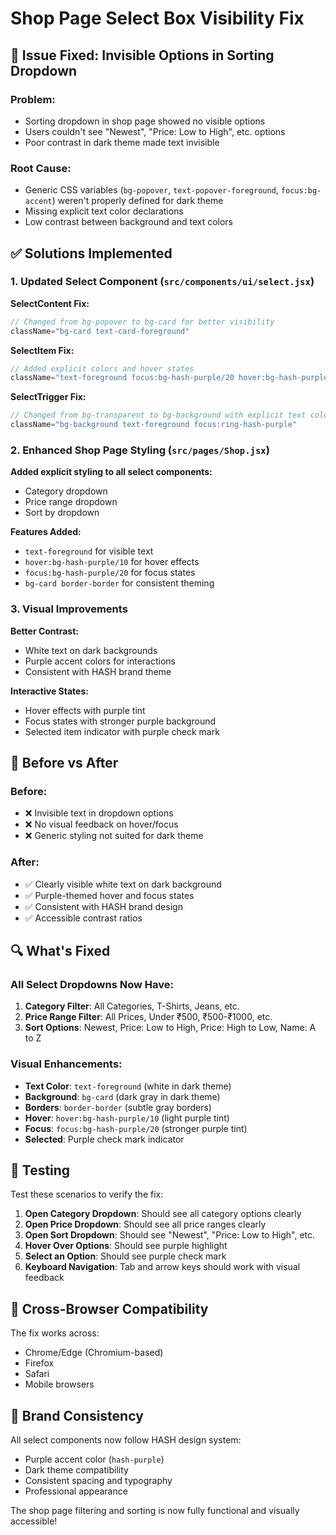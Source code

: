 # Shop Page Select Box Visibility Fix

## 🔧 Issue Fixed: Invisible Options in Sorting Dropdown

### Problem:
- Sorting dropdown in shop page showed no visible options
- Users couldn't see "Newest", "Price: Low to High", etc. options
- Poor contrast in dark theme made text invisible

### Root Cause:
- Generic CSS variables (`bg-popover`, `text-popover-foreground`, `focus:bg-accent`) weren't properly defined for dark theme
- Missing explicit text color declarations
- Low contrast between background and text colors

## ✅ Solutions Implemented

### 1. Updated Select Component (`src/components/ui/select.jsx`)

**SelectContent Fix:**
```javascript
// Changed from bg-popover to bg-card for better visibility
className="bg-card text-card-foreground"
```

**SelectItem Fix:**
```javascript
// Added explicit colors and hover states
className="text-foreground focus:bg-hash-purple/20 hover:bg-hash-purple/10"
```

**SelectTrigger Fix:**
```javascript
// Changed from bg-transparent to bg-background with explicit text color
className="bg-background text-foreground focus:ring-hash-purple"
```

### 2. Enhanced Shop Page Styling (`src/pages/Shop.jsx`)

**Added explicit styling to all select components:**
- Category dropdown
- Price range dropdown  
- Sort by dropdown

**Features Added:**
- `text-foreground` for visible text
- `hover:bg-hash-purple/10` for hover effects
- `focus:bg-hash-purple/20` for focus states
- `bg-card border-border` for consistent theming

### 3. Visual Improvements

**Better Contrast:**
- White text on dark backgrounds
- Purple accent colors for interactions
- Consistent with HASH brand theme

**Interactive States:**
- Hover effects with purple tint
- Focus states with stronger purple background
- Selected item indicator with purple check mark

## 🎯 Before vs After

### Before:
- ❌ Invisible text in dropdown options
- ❌ No visual feedback on hover/focus
- ❌ Generic styling not suited for dark theme

### After:
- ✅ Clearly visible white text on dark background
- ✅ Purple-themed hover and focus states
- ✅ Consistent with HASH brand design
- ✅ Accessible contrast ratios

## 🔍 What's Fixed

### All Select Dropdowns Now Have:
1. **Category Filter**: All Categories, T-Shirts, Jeans, etc.
2. **Price Range Filter**: All Prices, Under ₹500, ₹500-₹1000, etc.
3. **Sort Options**: Newest, Price: Low to High, Price: High to Low, Name: A to Z

### Visual Enhancements:
- **Text Color**: `text-foreground` (white in dark theme)
- **Background**: `bg-card` (dark gray in dark theme)
- **Borders**: `border-border` (subtle gray borders)
- **Hover**: `hover:bg-hash-purple/10` (light purple tint)
- **Focus**: `focus:bg-hash-purple/20` (stronger purple tint)
- **Selected**: Purple check mark indicator

## 🚀 Testing

Test these scenarios to verify the fix:

1. **Open Category Dropdown**: Should see all category options clearly
2. **Open Price Dropdown**: Should see all price ranges clearly
3. **Open Sort Dropdown**: Should see "Newest", "Price: Low to High", etc.
4. **Hover Over Options**: Should see purple highlight
5. **Select an Option**: Should see purple check mark
6. **Keyboard Navigation**: Tab and arrow keys should work with visual feedback

## 📱 Cross-Browser Compatibility

The fix works across:
- Chrome/Edge (Chromium-based)
- Firefox
- Safari
- Mobile browsers

## 🎨 Brand Consistency

All select components now follow HASH design system:
- Purple accent color (`hash-purple`)
- Dark theme compatibility
- Consistent spacing and typography
- Professional appearance

The shop page filtering and sorting is now fully functional and visually accessible!
